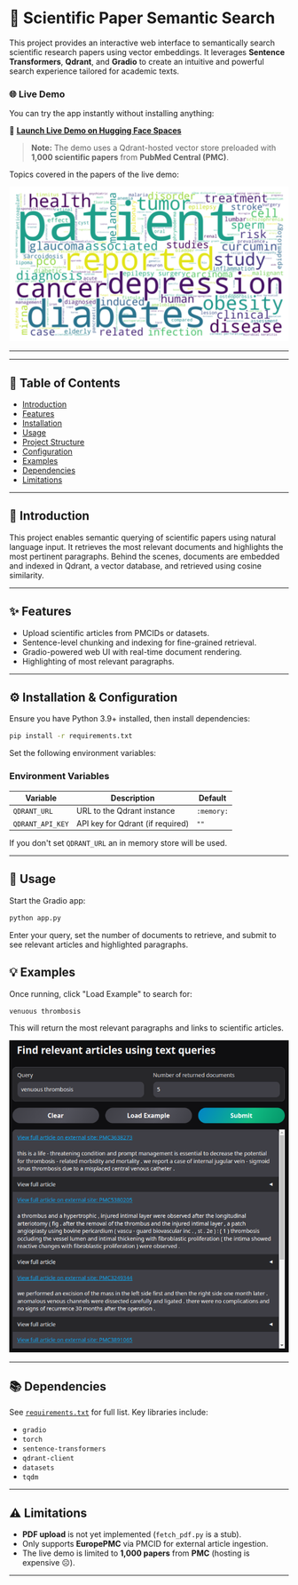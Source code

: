 # 🧠 Scientific Paper Semantic Search

This project provides an interactive web interface to semantically search scientific research papers using vector embeddings. It leverages **Sentence Transformers**, **Qdrant**, and **Gradio** to create an intuitive and powerful search experience tailored for academic texts.


### 🌐 Live Demo

You can try the app instantly without installing anything:

🔗 **[Launch Live Demo on Hugging Face Spaces](https://huggingface.co/spaces/yeastcoast/pubmed-central-semantic-search)**

> **Note:** The demo uses a Qdrant-hosted vector store preloaded with **1,000 scientific papers** from **PubMed Central (PMC)**.

Topics covered in the papers of the live demo:
<p align="center">
  <img src="sample_paper_topics.png" alt="Sublime's custom image"/>
</p>

---

---

## 📑 Table of Contents

- [Introduction](#introduction)
- [Features](#features)
- [Installation](#installation)
- [Usage](#usage)
- [Project Structure](#project-structure)
- [Configuration](#configuration)
- [Examples](#examples)
- [Dependencies](#dependencies)
- [Limitations](#limitations)

---

## 🚀 Introduction

This project enables semantic querying of scientific papers using natural language input. It retrieves the most relevant documents and highlights the most pertinent paragraphs. Behind the scenes, documents are embedded and indexed in Qdrant, a vector database, and retrieved using cosine similarity.

---

## ✨ Features

- Upload scientific articles from PMCIDs or datasets.
- Sentence-level chunking and indexing for fine-grained retrieval.
- Gradio-powered web UI with real-time document rendering.
- Highlighting of most relevant paragraphs.

---

## ⚙️ Installation & Configuration

Ensure you have Python 3.9+ installed, then install dependencies:

```bash
pip install -r requirements.txt
```

Set the following environment variables:

### Environment Variables

| Variable         | Description                      | Default    |
|------------------|----------------------------------|------------|
| `QDRANT_URL`     | URL to the Qdrant instance       | `:memory:` |
| `QDRANT_API_KEY` | API key for Qdrant (if required) | `""`       |

If you don't set `QDRANT_URL` an in memory store will be used.

---

## 🧪 Usage

Start the Gradio app:

```bash
python app.py
```

Enter your query, set the number of documents to retrieve, and submit to see relevant articles and highlighted paragraphs.

## 💡 Examples

Once running, click "Load Example" to search for:

```
venuous thrombosis
```

This will return the most relevant paragraphs and links to scientific articles.

![img.png](img.png)

---

## 📚 Dependencies

See [`requirements.txt`](requirements.txt) for full list. Key libraries include:

- `gradio`
- `torch`
- `sentence-transformers`
- `qdrant-client`
- `datasets`
- `tqdm`

---

## ⚠️ Limitations

- **PDF upload** is not yet implemented (`fetch_pdf.py` is a stub).
- Only supports **EuropePMC** via PMCID for external article ingestion.
- The live demo is limited to **1,000 papers** from **PMC** (hosting is expensive ☹️).

---

